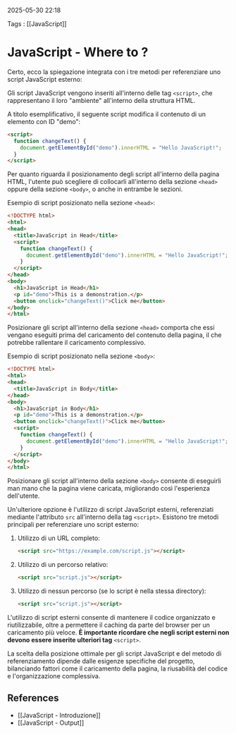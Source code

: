 2025-05-30 22:18

Tags : [[JavaScript]]

# JavaScript - Where to ?

Certo, ecco la spiegazione integrata con i tre metodi per referenziare uno script JavaScript esterno:

Gli script JavaScript vengono inseriti all'interno delle tag `<script>`, che rappresentano il loro "ambiente" all'interno della struttura HTML.

A titolo esemplificativo, il seguente script modifica il contenuto di un elemento con ID "demo":

```html
<script>
  function changeText() {
    document.getElementById("demo").innerHTML = "Hello JavaScript!";
  }
</script>
```

Per quanto riguarda il posizionamento degli script all'interno della pagina HTML, l'utente può scegliere di collocarli all'interno della sezione `<head>` oppure della sezione `<body>`, o anche in entrambe le sezioni.

Esempio di script posizionato nella sezione `<head>`:

```html
<!DOCTYPE html>
<html>
<head>
  <title>JavaScript in Head</title>
  <script>
    function changeText() {
      document.getElementById("demo").innerHTML = "Hello JavaScript!";
    }
  </script>
</head>
<body>
  <h1>JavaScript in Head</h1>
  <p id="demo">This is a demonstration.</p>
  <button onclick="changeText()">Click me</button>
</body>
</html>
```

Posizionare gli script all'interno della sezione `<head>` comporta che essi vengano eseguiti prima del caricamento del contenuto della pagina, il che potrebbe rallentare il caricamento complessivo.

Esempio di script posizionato nella sezione `<body>`:

```html
<!DOCTYPE html>
<html>
<head>
  <title>JavaScript in Body</title>
</head>
<body>
  <h1>JavaScript in Body</h1>
  <p id="demo">This is a demonstration.</p>
  <button onclick="changeText()">Click me</button>
  <script>
    function changeText() {
      document.getElementById("demo").innerHTML = "Hello JavaScript!";
    }
  </script>
</body>
</html>
```

Posizionare gli script all'interno della sezione `<body>` consente di eseguirli man mano che la pagina viene caricata, migliorando così l'esperienza dell'utente.

Un'ulteriore opzione è l'utilizzo di script JavaScript esterni, referenziati mediante l'attributo `src` all'interno della tag `<script>`. Esistono tre metodi principali per referenziare uno script esterno:

1. Utilizzo di un URL completo:
   ```html
   <script src="https://example.com/script.js"></script>
   ```
2. Utilizzo di un percorso relativo:
   ```html
   <script src="script.js"></script>
   ```
3. Utilizzo di nessun percorso (se lo script è nella stessa directory):
   ```html
   <script src="script.js"></script>
   ```

L'utilizzo di script esterni consente di mantenere il codice organizzato e riutilizzabile, oltre a permettere il caching da parte del browser per un caricamento più veloce. **È importante ricordare che negli script esterni non devono essere inserite ulteriori tag** `<script>`.

La scelta della posizione ottimale per gli script JavaScript e del metodo di referenziamento dipende dalle esigenze specifiche del progetto, bilanciando fattori come il caricamento della pagina, la riusabilità del codice e l'organizzazione complessiva.
## References

- [[JavaScript - Introduzione]]
- [[JavaScript - Output]]